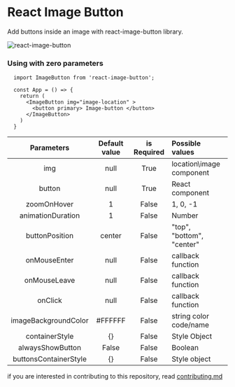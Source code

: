 # React Image Button
Add buttons inside an image with react-image-button library.

![react-image-button](https://github.com/sumukhah/React-Image-Buttons/blob/develop/gif.gif?raw=true)

### Using with zero parameters
```
  import ImageButton from 'react-image-button';

  const App = () => {
    return (
      <ImageButton img="image-location" >
        <button primary> Image-button </button>
      </ImageButton>
    )
  }
```

| Parameters | Default value | is Required | Possible values |
| :--------------: | :---------: | :----------: |:---------------- |
|img|null|True |location\image component|
|button|null|True|React component|
|zoomOnHover|1|False|1, 0, -1|
|animationDuration|1|False|Number|
|buttonPosition|center|False|"top", "bottom", "center"|
|onMouseEnter|null|False|callback function|
|onMouseLeave|null|False|callback function|
|onClick|null|False|callback function|
|imageBackgroundColor|#FFFFFF|False|string color code/name|
|containerStyle|{}|False|Style Object|
|alwaysShowButton|False|False|Boolean|
|buttonsContainerStyle|{}|False|Style object|

if you are interested in contributing to this repository, read [contributing.md](https://github.com/sumukhah/React-Image-Button/contributing.md)